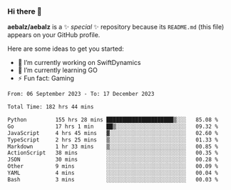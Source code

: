 ### Hi there 👋

**aebalz/aebalz** is a ✨ _special_ ✨ repository because its `README.md` (this file) appears on your GitHub profile.

Here are some ideas to get you started:

- 🔭 I’m currently working on SwiftDynamics
- 🌱 I’m currently learning GO
-  ⚡ Fun fact: Gaming
  
  <!--
- 👯 I’m looking to collaborate on ...
- 🤔 I’m looking for help with ...
- 💬 Ask me about ...
- 📫 How to reach me: ...
- 😄 Pronouns: ...
-->

<!--START_SECTION:waka-->

```txt
From: 06 September 2023 - To: 17 December 2023

Total Time: 182 hrs 44 mins

Python         155 hrs 28 mins █████████████████████▒░░░   85.08 %
Go             17 hrs 1 min    ██▒░░░░░░░░░░░░░░░░░░░░░░   09.32 %
JavaScript     4 hrs 45 mins   ▓░░░░░░░░░░░░░░░░░░░░░░░░   02.60 %
TypeScript     2 hrs 25 mins   ▒░░░░░░░░░░░░░░░░░░░░░░░░   01.33 %
Markdown       1 hr 33 mins    ▒░░░░░░░░░░░░░░░░░░░░░░░░   00.85 %
ActionScript   38 mins         ░░░░░░░░░░░░░░░░░░░░░░░░░   00.35 %
JSON           30 mins         ░░░░░░░░░░░░░░░░░░░░░░░░░   00.28 %
Other          9 mins          ░░░░░░░░░░░░░░░░░░░░░░░░░   00.09 %
YAML           4 mins          ░░░░░░░░░░░░░░░░░░░░░░░░░   00.04 %
Bash           3 mins          ░░░░░░░░░░░░░░░░░░░░░░░░░   00.03 %
```

<!--END_SECTION:waka-->

